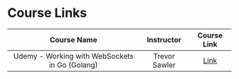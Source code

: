 # Course Links

|                  Course Name                   |  Instructor   |                             Course Link                             |
| :--------------------------------------------: | :-----------: | :-----------------------------------------------------------------: |
| Udemy - Working with WebSockets in Go (Golang) | Trevor Sawler | [Link](https://www.udemy.com/course/working-with-websockets-in-go/) |

